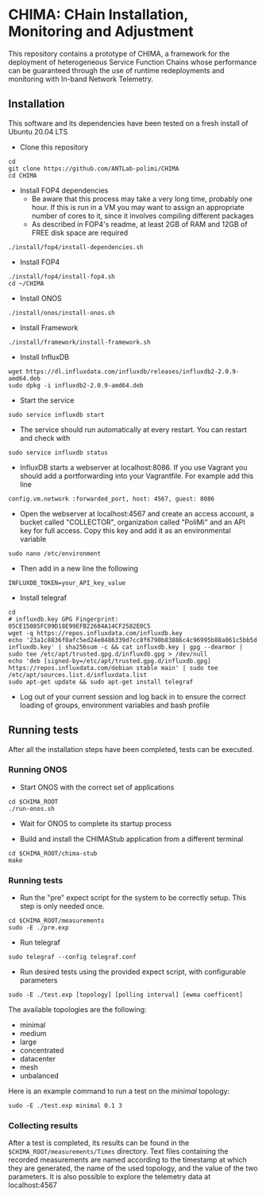 # CHIMA: CHain Installation, Monitoring and Adjustment

This repository contains a prototype of CHIMA, a framework for the deployment of heterogeneous Service Function Chains whose performance can be guaranteed through the use of runtime redeployments and monitoring with In-band Network Telemetry.

## Installation
This software and its dependencies have been tested on a fresh install of Ubuntu 20.04 LTS

- Clone this repository
```
cd
git clone https://github.com/ANTLab-polimi/CHIMA
cd CHIMA
```

- Install FOP4 dependencies
    - Be aware that this process may take a very long time, probably one hour. If this is run in a VM you may want to assign an appropriate number of cores to it, since it involves compiling different packages
    - As described in FOP4's readme, at least 2GB of RAM and 12GB of FREE disk space are required
```
./install/fop4/install-dependencies.sh
```

- Install FOP4
```
./install/fop4/install-fop4.sh
cd ~/CHIMA
```

- Install ONOS
```
./install/onos/install-onos.sh
```

- Install Framework
```
./install/framework/install-framework.sh
```

- Install InfluxDB
```
wget https://dl.influxdata.com/influxdb/releases/influxdb2-2.0.9-amd64.deb
sudo dpkg -i influxdb2-2.0.9-amd64.deb
```
- Start the service
```
sudo service influxdb start
```
- The service should run automatically at every restart. You can restart and check with
```
sudo service influxdb status
```
- InfluxDB starts a webserver at localhost:8086. If you use Vagrant you should add a portforwarding into your Vagrantfile. For example add this line
```
config.vm.network :forwarded_port, host: 4567, guest: 8086
```
- Open the webserver at localhost:4567 and create an access account, a bucket called "COLLECTOR", organization called "PoliMi" and an API key for full access. Copy this key and add it as an environmental variable
```
sudo nano /etc/environment
```
- Then add in a new line the following
```
INFLUXDB_TOKEN=your_API_key_value
```
- Install telegraf
```
cd
# influxdb.key GPG Fingerprint: 05CE15085FC09D18E99EFB22684A14CF2582E0C5
wget -q https://repos.influxdata.com/influxdb.key
echo '23a1c8836f0afc5ed24e0486339d7cc8f6790b83886c4c96995b88a061c5bb5d influxdb.key' | sha256sum -c && cat influxdb.key | gpg --dearmor | sudo tee /etc/apt/trusted.gpg.d/influxdb.gpg > /dev/null
echo 'deb [signed-by=/etc/apt/trusted.gpg.d/influxdb.gpg] https://repos.influxdata.com/debian stable main' | sudo tee /etc/apt/sources.list.d/influxdata.list
sudo apt-get update && sudo apt-get install telegraf
```
- Log out of your current session and log back in to ensure the correct loading of groups, environment variables and bash profile


## Running tests
After all the installation steps have been completed, tests can be executed.

### Running ONOS
- Start ONOS with the correct set of applications
```
cd $CHIMA_ROOT
./run-onos.sh
```

- Wait for ONOS to complete its startup process

- Build and install the CHIMAStub application from a different terminal
```
cd $CHIMA_ROOT/chima-stub
make
```

### Running tests
- Run the "pre" expect script for the system to be correctly setup. This step is only needed once.
```
cd $CHIMA_ROOT/measurements
sudo -E ./pre.exp
```

- Run telegraf
```
sudo telegraf --config telegraf.conf
```

- Run desired tests using the provided expect script, with configurable parameters
```
sudo -E ./test.exp [topology] [polling interval] [ewma coefficent]
```

The available topologies are the following:
- minimal
- medium
- large
- concentrated
- datacenter
- mesh
- unbalanced

Here is an example command to run a test on the _minimal_ topology:
```
sudo -E ./test.exp minimal 0.1 3
```

### Collecting results
After a test is completed, its results can be found in the `$CHIMA_ROOT/measurements/Times` directory.
Text files containing the recorded measurements are named according to the timestamp at which they are generated, the name of the used topology, and the value of the two parameters. It is also possible to explore the telemetry data at localhost:4567
